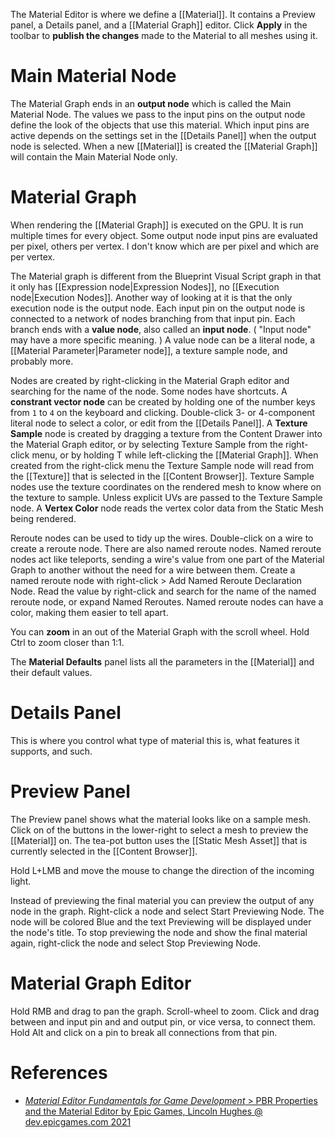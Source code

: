 The Material Editor is where we define a [[Material]].
It contains a Preview panel, a Details panel, and a [[Material Graph]] editor.
Click **Apply** in the toolbar to **publish the changes** made to the Material to all meshes using it.


# Main Material Node

The Material Graph ends in an **output node** which is called the Main Material Node.
The values we pass to the input pins on the output node define the look of the objects that use this material.
Which input pins are active depends on the settings set in the [[Details Panel]] when the output node is selected.
When a new [[Material]] is created the [[Material Graph]] will contain the Main Material Node only.

# Material Graph

When rendering the [[Material Graph]] is executed on the GPU.
It is run multiple times for every object.
Some output node input pins are evaluated per pixel, others per vertex.
I don't know which are per pixel and which are per vertex.

The Material graph is different from the Blueprint Visual Script graph in that it only has [[Expression node|Expression Nodes]], no [[Execution node|Execution Nodes]].
Another way of looking at it is that the only execution node is the output node.
Each input pin on the output node is connected to a network of nodes branching from that input pin.
Each branch ends with a **value node**, also called an **input node**.
(
"Input node" may have a more specific meaning.
)
A value node can be a literal node, a [[Material Parameter|Parameter node]], a texture sample node, and probably more.

Nodes are created by right-clicking in the Material Graph editor and searching for the name of the node.
Some nodes have shortcuts.
A **constrant vector node** can be created by holding one of the number keys from `1` to `4` on the keyboard and clicking.
Double-click 3- or 4-component literal node to select a color, or edit from the [[Details Panel]].
A **Texture Sample** node is created by dragging a texture from the Content Drawer into the Material Graph editor,
or by selecting Texture Sample from the right-click menu, or by holding T while left-clicking the [[Material Graph]].
When created from the right-click menu the Texture Sample node will read from the [[Texture]] that is selected in the [[Content Browser]].
Texture Sample nodes use the texture coordinates on the rendered mesh to know where on the texture to sample.
Unless explicit UVs are passed to the Texture Sample node.
A **Vertex Color** node reads the vertex color data from the Static Mesh being rendered.

Reroute nodes can be used to tidy up the wires.
Double-click on a wire to create a reroute node.
There are also named reroute nodes.
Named reroute nodes act like teleports, sending a wire's value from one part of the Material Graph to another without the need for a wire between them.
Create a named reroute node with right-click > Add Named Reroute Declaration Node.
Read the value by right-click and search for the name of the named reroute node, or expand Named Reroutes.
Named reroute nodes can have a color, making them easier to tell apart.

You can **zoom** in an out of the Material Graph with the scroll wheel.
Hold Ctrl to zoom closer than 1:1.

The **Material Defaults** panel lists all the parameters in the [[Material]] and their default values.


# Details Panel

This is where you control what type of material this is, what features it supports, and such.


# Preview Panel

The Preview panel shows what the material looks like on a sample mesh.
Click on of the buttons in the lower-right to select a mesh to preview the [[Material]] on.
The tea-pot button uses the [[Static Mesh Asset]] that is currently selected in the [[Content Browser]].

Hold L+LMB and move the mouse to change the direction of the incoming light.

Instead of previewing the final material you can preview the output of any node in the graph.
Right-click a node and select Start Previewing Node.
The node will be colored Blue and the text Previewing will be displayed under the node's title.
To stop previewing the node and show the final material again, right-click the node and select Stop Previewing Node.

# Material Graph Editor

Hold RMB and drag to pan the graph.
Scroll-wheel to zoom.
Click and drag between and input pin and and output pin, or vice versa, to connect them.
Hold Alt and click on a pin to break all connections from that pin.


# References

- [_Material Editor Fundamentals for Game Development_ > PBR Properties and the Material Editor by Epic Games, Lincoln Hughes @ dev.epicgames.com 2021](https://dev.epicgames.com/community/learning/courses/pm/unreal-engine-material-editor-fundamentals-for-game-development/PZb/unreal-engine-pbr-properties-and-the-material-editor)
